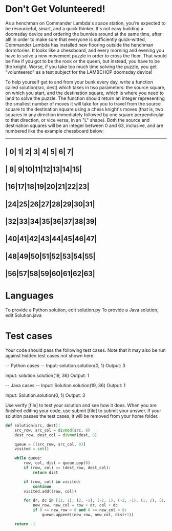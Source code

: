 Don't Get Volunteered!
======================

As a henchman on Commander Lambda's space station, you're expected to be resourceful, smart, and a quick thinker. It's not easy building a doomsday device and ordering the bunnies around at the same time, after all! In order to make sure that everyone is sufficiently quick-witted, Commander Lambda has installed new flooring outside the henchman dormitories. It looks like a chessboard, and every morning and evening you have to solve a new movement puzzle in order to cross the floor. That would be fine if you got to be the rook or the queen, but instead, you have to be the knight. Worse, if you take too much time solving the puzzle, you get "volunteered" as a test subject for the LAMBCHOP doomsday device!

To help yourself get to and from your bunk every day, write a function called solution(src, dest) which takes in two parameters: the source square, on which you start, and the destination square, which is where you need to land to solve the puzzle.  The function should return an integer representing the smallest number of moves it will take for you to travel from the source square to the destination square using a chess knight's moves (that is, two squares in any direction immediately followed by one square perpendicular to that direction, or vice versa, in an "L" shape).  Both the source and destination squares will be an integer between 0 and 63, inclusive, and are numbered like the example chessboard below:

-------------------------
| 0| 1| 2| 3| 4| 5| 6| 7|
-------------------------
| 8| 9|10|11|12|13|14|15|
-------------------------
|16|17|18|19|20|21|22|23|
-------------------------
|24|25|26|27|28|29|30|31|
-------------------------
|32|33|34|35|36|37|38|39|
-------------------------
|40|41|42|43|44|45|46|47|
-------------------------
|48|49|50|51|52|53|54|55|
-------------------------
|56|57|58|59|60|61|62|63|
-------------------------

Languages
=========

To provide a Python solution, edit solution.py
To provide a Java solution, edit Solution.java

Test cases
==========
Your code should pass the following test cases.
Note that it may also be run against hidden test cases not shown here.

-- Python cases --
Input:
solution.solution(0, 1)
Output:
    3

Input:
solution.solution(19, 36)
Output:
    1

-- Java cases --
Input:
Solution.solution(19, 36)
Output:
    1

Input:
Solution.solution(0, 1)
Output:
    3

Use verify [file] to test your solution and see how it does. When you are finished editing your code, use submit [file] to submit your answer. If your solution passes the test cases, it will be removed from your home folder.


```python
def solution(src, dest):
    src_row, src_col = divmod(src, 8)
    dest_row, dest_col = divmod(dest, 8)

    queue = [(src_row, src_col, 0)]
    visited = set()

    while queue:
        row, col, dist = queue.pop(0)
        if (row, col) == (dest_row, dest_col):
            return dist

        if (row, col) in visited:
            continue
        visited.add((row, col))

        for dr, dc in [(2, 1), (2, -1), (-2, 1), (-2, -1), (1, 2), (1, -2), (-1, 2), (-1, -2)]:
            new_row, new_col = row + dr, col + dc
            if 0 <= new_row < 8 and 0 <= new_col < 8:
                queue.append((new_row, new_col, dist+1))

    return -1

```